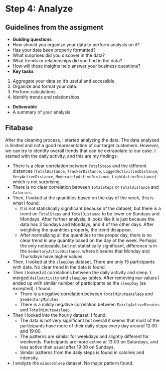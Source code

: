 # Step 4: Analyze

## Guidelines from the assigment

 * __Guiding questions__
  * How should you organize your data to perform analysis on it?
  * Has your data been properly formatted?
  * What surprises did you discover in the data?
  * What trends or relationships did you find in the data?
  * How will these insights help answer your business questions?
 * __Key tasks__
  1. Aggregate your data so it’s useful and accessible.
  2. Organize and format your data.
  3. Perform calculations.
  4. Identify trends and relationships.
 * __Deliverable__
  * A summary of your analysis


## Fitabase

After the cleaning process, I started analyzing the data. The data analyzed is limited and not a good representation of our target customers. However, we can try to identify overall trends that can be extrapolate to our case.
I started with the daily activity, and this are my findings:
  * There is a clear correlation between `TotalSteps` and the different distances (`TotalDistance`, `TrackerDistance`, `LoggedActivitiesDistance`, `VeryActiveDistance`, `ModeratelyActiveDistance`, `LightActiveDistance`) which is not surprising.
  * There is no clear correlation between `TotalSteps` or `TotalDistance` and `Calories`.
  * Then, I looked at the quantities based on the day of the week, this is what I found:
    * It is not statistically significant because of the dataset, but there is a trend on `TotalSteps` and `TotalDistance` to be lower on Sundays and Mondays. After further analysis, it looks like it is just because the data has 3 Sundays and Mondays, and 4 of the other days. After weighting the quantities properly, the trend disappear.
    * After normalizing all the quantities to the proper day, there is no clear trend in any quantity based on the day of the week. Perhaps the only noticeable, but not statistically significant, difference is in the `SedentaryActiveDistance`, where it seems that Monday and Thursdays have higher values.
  * Then, I looked at the `sleepDay` dataset. There are only 15 participants with data. No clear trend in the data is found.
  * Then I looked at correlations between the daily activity and sleep. I merged `dailyActivity` and `sleepDay` tables. After removing `Nan` values I ended up with similar number of participants as the `sleepDay` (as excepted). I found:
    * There is a negative correlation between `TotalMinutesAsleep` and `SendentaryMinutes`.
    * There is a mildly negative correlation between `FairlyActiveMinutes` and `TotalMinutesAsleep`.
  * Then I looked into the hourly dataset. I found:
    * The data is not very significant but overall it seems that most of the participants have more of their daily steps every day around 12:00 and 19:00.
    * The patterns are similar for weekdays and slightly different for weekends. Participants are more active at 13:00 on Saturdays, and less active than usual after 19:00 on Sundays.
    * Similar patterns from the daily steps is found in calories and intensity.
  * I analyze the `minuteSleep` dataset. No major pattern found. 
